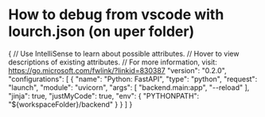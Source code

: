 # How to debug from vscode with lourch.json (on uper folder)

{
    // Use IntelliSense to learn about possible attributes.
    // Hover to view descriptions of existing attributes.
    // For more information, visit: https://go.microsoft.com/fwlink/?linkid=830387
    "version": "0.2.0",
    "configurations": [
        {
            "name": "Python: FastAPI",
            "type": "python",
            "request": "launch",
            "module": "uvicorn",
            "args": [
                "backend.main:app",
                "--reload"
            ],
            "jinja": true,
            "justMyCode": true,
            "env": {
                "PYTHONPATH": "${workspaceFolder}/backend"
            }
        }
    ]
}
